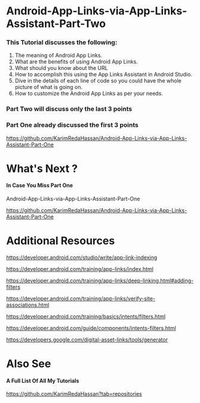 # Android-App-Links-via-App-Links-Assistant-Part-Two
### This Tutorial discusses the following:
1. The meaning of Android App Links.
2. What are the benefits of using Android App Links.
3. What should you know about the URL
4. How to accomplish this using the App Links Assistant in Android Studio. 
5. Dive in the details of each line of code so you could have the whole picture of what is going on.
6. How to customize the Android App Links as per your needs.

### Part Two will discuss only the last 3 points

### Part One already discussed the first 3 points
https://github.com/KarimRedaHassan/Android-App-Links-via-App-Links-Assistant-Part-One




# What's Next ?

#### In Case You Miss Part One

Android-App-Links-via-App-Links-Assistant-Part-One

https://github.com/KarimRedaHassan/Android-App-Links-via-App-Links-Assistant-Part-One

# Additional Resources

https://developer.android.com/studio/write/app-link-indexing

https://developer.android.com/training/app-links/index.html

https://developer.android.com/training/app-links/deep-linking.html#adding-filters

https://developer.android.com/training/app-links/verify-site-associations.html

https://developer.android.com/training/basics/intents/filters.html

https://developer.android.com/guide/components/intents-filters.html

https://developers.google.com/digital-asset-links/tools/generator


# Also See

#### A Full List Of All My Tutorials

https://github.com/KarimRedaHassan?tab=repositories

